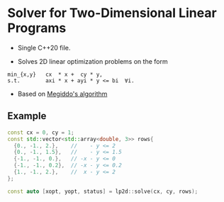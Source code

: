 # Solver for Two-Dimensional Linear Programs

* Single C++20 file.

* Solves 2D linear optimization problems on the form
```
min_{x,y}   cx  * x +  cy * y,
s.t.        axi * x + ayi * y <= bi  ∀i.
```

* Based on [Megiddo's algorithm](https://doi.org/10.1109/SFCS.1982.24)

## Example

```cpp
const cx = 0, cy = 1;
const std::vector<std::array<double, 3>> rows{
  {0., -1., 2.},    //    - y <= 2
  {0., -1., 1.5},   //    - y <= 1.5
  {-1., -1., 0.},   // -x - y <= 0 
  {-1., -1., 0.2},  // -x - y <= 0.2
  {1., -1., 2.},    //  x - y <= 2
};

const auto [xopt, yopt, status] = lp2d::solve(cx, cy, rows);
```
